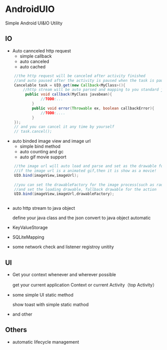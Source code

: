 AndroidUIO
==========

Simple Android UI&amp;IO Utility 



IO
----
 * Auto cannceled http request
    * simple callback 
    * auto canceled
    * auto cached
    
```java
    //the http request will be canceled after activity finished
    //and auto paused after the activity is paused when the task is pauseable.
    Cancelable task = UIO.get(new Callback<MyClass>(){
        //http stream will be auto parsed and mapping to you standard javabean object.
         public void callback(MyClass javabean){
                //TODO:...
            }
            public void error(Throwable ex, boolean callbackError){
                //TODO:....
            }
    });
    // and you can cancel it any time by yourself
    // task.cancel();
```
    
 * auto binded image view and image url
    * simple bind method 
    * auto counting and gc
    * auto gif movie support
    
```java
    //the image url will auto load and parse and set as the drawable for the imageView 
    //if the image url is a animated gif,then it is show as a movie!
    UIO.bind(imageView,imageUrl);
    
    //you can set the drawableFactory for the image process(such as radious, shawdown....)
    //and set the loading drawable, fallback drawable for the action
    UIO.bind(imageView,imageUrl,drawableFactory);
    
```

 * auto http stream to java object

    define your java class and the json convert to java object automatic
    
 * KeyValueStorage
 * SQLiteMapping
 * some network check and listener registroy  unitity 
    

UI 
----
 * Get your context whenever and wherever possible 

   get your current application Context or current Activity（top Activity）
 * some simple UI static method

    show toast with simple static mathod 
 * and other
 
  
Others
----
 * automatic lifecycle management

